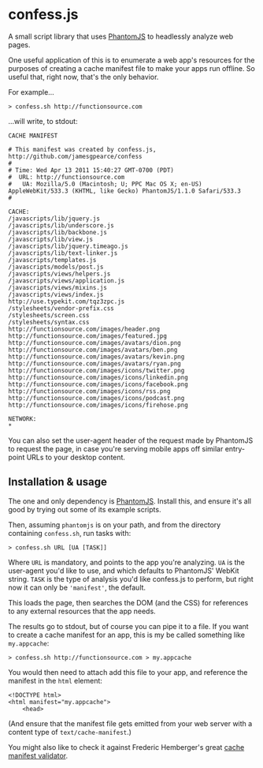 # confess.js

A small script library that uses [PhantomJS](http://www.phantomjs.org/) to
headlessly analyze web pages.

One useful application of this is to enumerate a web app's resources for the
purposes of creating a cache manifest file to make your apps run offline. So
useful that, right now, that's the only behavior.

For example...

    > confess.sh http://functionsource.com

...will write, to stdout:

    CACHE MANIFEST

    # This manifest was created by confess.js, http://github.com/jamesgpearce/confess
    #
    # Time: Wed Apr 13 2011 15:40:27 GMT-0700 (PDT)
    #  URL: http://functionsource.com
    #   UA: Mozilla/5.0 (Macintosh; U; PPC Mac OS X; en-US) AppleWebKit/533.3 (KHTML, like Gecko) PhantomJS/1.1.0 Safari/533.3
    #

    CACHE:
    /javascripts/lib/jquery.js
    /javascripts/lib/underscore.js
    /javascripts/lib/backbone.js
    /javascripts/lib/view.js
    /javascripts/lib/jquery.timeago.js
    /javascripts/lib/text-linker.js
    /javascripts/templates.js
    /javascripts/models/post.js
    /javascripts/views/helpers.js
    /javascripts/views/application.js
    /javascripts/views/mixins.js
    /javascripts/views/index.js
    http://use.typekit.com/tqz3zpc.js
    /stylesheets/vendor-prefix.css
    /stylesheets/screen.css
    /stylesheets/syntax.css
    http://functionsource.com/images/header.png
    http://functionsource.com/images/featured.jpg
    http://functionsource.com/images/avatars/dion.png
    http://functionsource.com/images/avatars/ben.png
    http://functionsource.com/images/avatars/kevin.png
    http://functionsource.com/images/avatars/ryan.png
    http://functionsource.com/images/icons/twitter.png
    http://functionsource.com/images/icons/linkedin.png
    http://functionsource.com/images/icons/facebook.png
    http://functionsource.com/images/icons/rss.png
    http://functionsource.com/images/icons/podcast.png
    http://functionsource.com/images/icons/firehose.png

    NETWORK:
    *

You can also set the user-agent header of the request made by PhantomJS to
request the page, in case you're serving mobile apps off similar entry-point
URLs to your desktop content.

## Installation & usage

The one and only dependency is [PhantomJS](http://www.phantomjs.org/). Install
this, and ensure it's all good by trying out some of its example scripts.

Then, assuming <code>phantomjs</code> is on your path, and from the directory
containing <code>confess.sh</code>, run tasks with:

    > confess.sh URL [UA [TASK]]

Where <code>URL</code> is mandatory, and points to the app you're analyzing.
<code>UA</code> is the user-agent you'd like to use, and which defaults to
PhantomJS' WebKit string. <code>TASK</code> is the type of analysis you'd like
confess.js to perform, but right now it can only be <code>'manifest'</code>, the
default.

This loads the page, then searches the DOM (and the CSS) for references to any
external resources that the app needs.

The results go to stdout, but of course you can pipe it to a file. If you want
to create a cache manifest for an app, this is my be called something like
<code>my.appcache</code>:

    > confess.sh http://functionsource.com > my.appcache

You would then need to attach add this file to your app, and reference the
manifest in the <code>html</code> element:

    <!DOCTYPE html>
    <html manifest="my.appcache">
        <head>

(And ensure that the manifest file gets emitted from your web server with a
content type of <code>text/cache-manifest</code>.)

You might also like to check it against Frederic Hemberger's great
[cache manifest validator](http://manifest-validator.com/).
